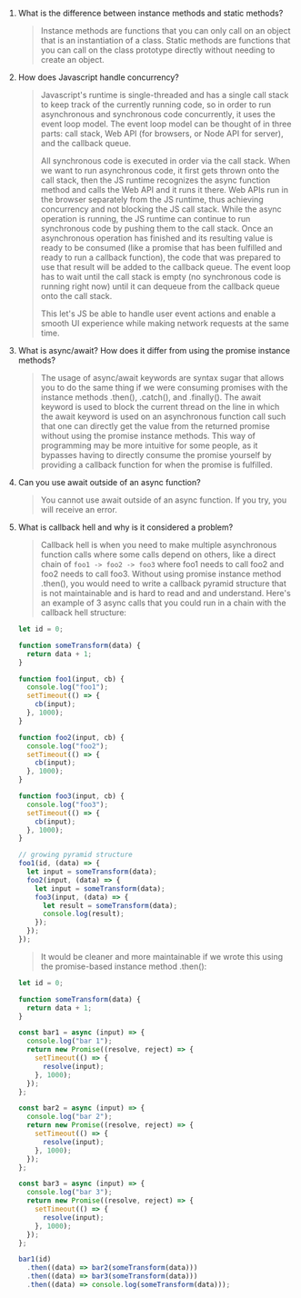 1. What is the difference between instance methods and static methods?
   > Instance methods are functions that you can only call on
   > an object that is an instantiation of a class. Static methods are functions
   > that you can call on the class prototype directly without needing to create an
   > object.
2. How does Javascript handle concurrency?
   > Javascript's runtime is single-threaded and has a single call stack to
   > keep track of the currently running code, so in order to run asynchronous and
   > synchronous code concurrently, it uses the event loop model.
   > The event loop model can be thought of in three parts:
   > call stack, Web API (for browsers, or Node API for server), and the callback queue.
   >
   > All synchronous code is executed in order via the call stack.
   > When we want to run asynchronous code, it first gets thrown
   > onto the call stack, then the JS runtime recognizes the async function method
   > and calls the Web API and it runs it there. Web APIs run in the browser separately
   > from the JS runtime, thus achieving concurrency and not blocking the JS call stack.
   > While the async operation is running, the JS runtime can continue to run synchronous
   > code by pushing them to the call stack.
   > Once an asynchronous operation has finished and its resulting value
   > is ready to be consumed (like a promise that has been fulfilled and ready to run a
   > callback function), the code that was prepared to use that result will be added to the
   > callback queue. The event loop has to wait until the call stack is empty (no
   > synchronous code is running right now) until it can dequeue from the callback queue
   > onto the call stack.
   >
   > This let's JS be able to handle user event actions and enable a smooth UI experience
   > while making network requests at the same time.
3. What is async/await? How does it differ from using the promise instance methods?
   > The usage of async/await keywords are syntax sugar that allows you to do the same
   > thing if we were consuming promises with the instance methods .then(), .catch(), and .finally().
   > The await keyword is used to block the current thread on the line in which
   > the await keyword is used on an asynchronous function call such that one can
   > directly get the value from the returned promise without using the promise instance
   > methods. This way of programming may be more intuitive for some people, as it
   > bypasses having to directly consume the promise yourself by providing a callback
   > function for when the promise is fulfilled.
4. Can you use await outside of an async function?
   > You cannot use await outside of an async function. If you try, you will receive
   > an error.
5. What is callback hell and why is it considered a problem?

   > Callback hell is when you need to make multiple asynchronous function calls where
   > some calls depend on others, like a direct chain of
   > `foo1 -> foo2 -> foo3`
   > where foo1 needs to call foo2 and foo2 needs to call foo3.
   > Without using promise instance method .then(), you would need to write
   > a callback pyramid structure that is not maintainable and is hard to read and
   > and understand.
   > Here's an example of 3 async calls that you could run in a chain with the
   > callback hell structure:

   ```js
   let id = 0;

   function someTransform(data) {
     return data + 1;
   }

   function foo1(input, cb) {
     console.log("foo1");
     setTimeout(() => {
       cb(input);
     }, 1000);
   }

   function foo2(input, cb) {
     console.log("foo2");
     setTimeout(() => {
       cb(input);
     }, 1000);
   }

   function foo3(input, cb) {
     console.log("foo3");
     setTimeout(() => {
       cb(input);
     }, 1000);
   }

   // growing pyramid structure
   foo1(id, (data) => {
     let input = someTransform(data);
     foo2(input, (data) => {
       let input = someTransform(data);
       foo3(input, (data) => {
         let result = someTransform(data);
         console.log(result);
       });
     });
   });
   ```

   > It would be cleaner and more maintainable if we wrote this using the
   > promise-based instance method .then():

   ```js
   let id = 0;

   function someTransform(data) {
     return data + 1;
   }

   const bar1 = async (input) => {
     console.log("bar 1");
     return new Promise((resolve, reject) => {
       setTimeout(() => {
         resolve(input);
       }, 1000);
     });
   };

   const bar2 = async (input) => {
     console.log("bar 2");
     return new Promise((resolve, reject) => {
       setTimeout(() => {
         resolve(input);
       }, 1000);
     });
   };

   const bar3 = async (input) => {
     console.log("bar 3");
     return new Promise((resolve, reject) => {
       setTimeout(() => {
         resolve(input);
       }, 1000);
     });
   };

   bar1(id)
     .then((data) => bar2(someTransform(data)))
     .then((data) => bar3(someTransform(data)))
     .then((data) => console.log(someTransform(data)));
   ```
